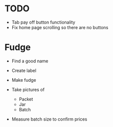 # TODO

* Tab pay off button functionality
* Fix home page scrolling so there are no buttons

# Fudge

* Find a good name
* Create label

* Make fudge
* Take pictures of
    * Packet
    * Jar
    * Batch
* Measure batch size to confirm prices